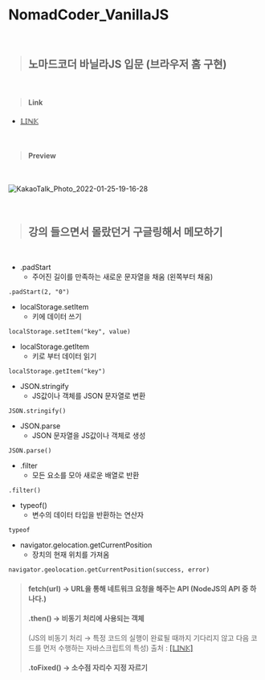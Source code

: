 # NomadCoder_VanillaJS

<br/>

> ## **노마드코더 바닐라JS 입문 (브라우저 홈 구현)**

<br/>

> #### Link
  + [𝕃𝕀ℕ𝕂](https://js-browser.netlify.app)

<br/>

> #### Preview

<br/>

![KakaoTalk_Photo_2022-01-25-19-16-28](https://user-images.githubusercontent.com/86834898/150960648-3907e14c-2a44-4627-96cc-c32400bc1ade.png)

<br/>

> ## **강의 들으면서 몰랐던거 구글링해서 메모하기**

<br/>

+ .padStart 
  + 주어진 길이를 만족하는 새로운 문자열을 채움 (왼쪽부터 채움)
``` JS
.padStart(2, "0") 
``` 

+ localStorage.setItem
  + 키에 데이터 쓰기
``` JS
localStorage.setItem("key", value)
```

+ localStorage.getItem
  + 키로 부터 데이터 읽기
``` JS
localStorage.getItem("key")
```

+ JSON.stringify
  + JS값이나 객체를 JSON 문자열로 변환
``` JS
JSON.stringify()
```

+ JSON.parse
  + JSON 문자열을 JS값이나 객체로 생성
``` JS
JSON.parse()
```

+ .filter
  + 모든 요소를 모아 새로운 배열로 반환
``` JS
.filter()
```

+ typeof()
  + 변수의 데이터 타입을 반환하는 연산자
``` JS
typeof
```

+ navigator.gelocation.getCurrentPosition
  + 장치의 현재 위치를 가져옴
``` JS
navigator.geolocation.getCurrentPosition(success, error)
```
> #### fetch(url) → URL을 통해 네트워크 요청을 해주는 API (NodeJS의 API 중 하나다.)
> #### .then() → 비동기 처리에 사용되는 객체 
> (JS의 비동기 처리 → 특정 코드의 실행이 완료될 때까지 기다리지 않고 다음 코드를 먼저 수행하는 자바스크립트의 특성) 출처 : [[𝕃𝕀ℕ𝕂]](https://joshua1988.github.io/web-development/javascript/promise-for-beginners/)
> #### .toFixed() → 소수점 자리수 지정 자르기